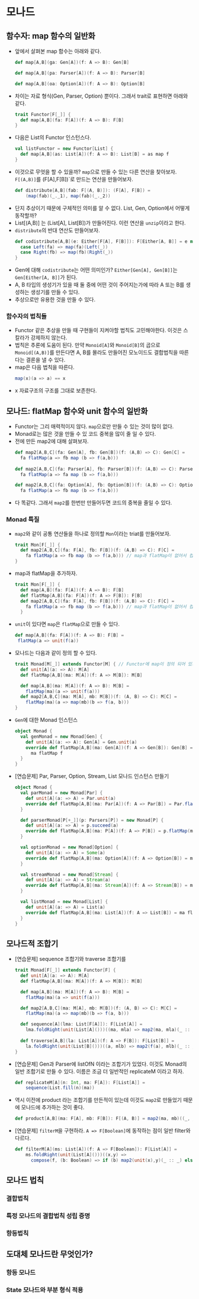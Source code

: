 # 모나드

## 함수자: map 함수의 일반화

- 앞에서 살펴본 map 함수는 아래와 같다.
  ```scala
  def map[A,B](ga: Gen[A])(f: A => B): Gen[B]
  
  def map[A,B](pa: Parser[A])(f: A => B): Parser[B]
  
  def map[A,B](oa: Option[A])(f: A => B): Option[B]
  ```
- 차이는 자료 형식(Gen, Parser, Option) 뿐이다. 그래서 trait로 표현하면 아래와 같다.
  ```scala
  trait Functor[F[_]] {
    def map[A,B](fa: F[A])(f: A => B): F[B]
  }
  ```
- 다음은 List의 Functor 인스턴스다.
  ```scala
  val listFunctor = new Functor[List] {
    def map[A,B](as: List[A])(f: A => B): List[B] = as map f
  }
  ```
- 이것으로 무엇을 할 수 있을까? `map`으로 만들 수 있는 다른 연산을 찾아보자. `F[(A,B)]`를 (F[A],F[B])`로
  만드는 연산을 만들어보자.
  ```scala
  def distribute[A,B](fab: F[(A, B)]): (F[A], F[B]) =
      (map(fab)(_._1), map(fab)(_._2))
  ```
- 단지 추상이기 때문에 구체적인 의미를 알 수 없다. List, Gen, Option에서 어떻게 동작할까?
- List[(A,B)] 는 (List[A], List[B])가 만들어진다. 이런 연산을 `unzip`이라고 한다. 
- `distribute`의 반대 연산도 만들어보자.
  ```scala
  def codistribute[A,B](e: Either[F[A], F[B]]): F[Either[A, B]] = e match {
    case Left(fa) => map(fa)(Left(_))
    case Right(fb) => map(fb)(Right(_))
  }
  ```
- Gen에 대해 `codistribute`는 어떤 의미인가? `Either[Gen[A], Gen[B]]`는 `Gen[Either[A, B]]`가 된다.
- A, B 타입의 생성기가 있을 때 둘 중에 어떤 것이 주어지는가에 따라 A 또는 B를 생성하는 생성기를 만들 수 있다.
- 추상으로만 유용한 것을 만들 수 있다.

### 함수자의 법칙들

- Functor 같은 추상을 만들 때 구현들이 지켜야할 법칙도 고민해야한다. 이것은 스칼라가 강제하지 않는다.
- 법칙은 추론에 도움이 된다. 만약 `Monoid[A]`와 `Monoid[B]`의 곱으로 `Monoid[(A,B)]`를 만든다면 A, B를 몰라도 
  만들어진 모노이드도 결합법칙을 따른다는 결론을 낼 수 있다.
- map은 다음 법칙을 따른다.
  ```scala
  map(x)(a => a) == x
  ```   
- x 자료구조의 구조를 그대로 보존한다. 

## 모나드: flatMap 함수와 unit 함수의 일반화

- Functor는 그리 매력적이지 않다. `map`으로만 만들 수 있는 것이 많이 없다.
- Monad로는 많은 것을 만들 수 있 코드 중복을 많이 줄 일 수 있다.
- 전에 만든 map2에 대해 살펴보자.
  ```scala
  def map2[A,B,C](fa: Gen[A], fb: Gen[B])(f: (A,B) => C): Gen[C] = 
    fa flatMap(a => fb map (b => f(a,b)))
    
  def map2[A,B,C](fa: Parser[A], fb: Parser[B])(f: (A,B) => C): Parser[C] = 
    fa flatMap(a => fa map (b => f(a,b)))
  
  def map2[A,B,C](fa: Option[A], fb: Option[B])(f: (A,B) => C): Option[C] =
    fa flatMap(a => fb map (b => f(a,b)))
  ```
- 다 똑같다. 그래서 `map2`를 한번만 만들어두면 코드의 중복을 줄일 수 있다. 
  
 ### Monad 특질
 
- `map2`와 같이 공통 연산들을 하나로 정의할 `Mon`이라는 triat를 만들어보자.
  ```scala
  trait Mon[F[_]] {
    def map2[A,B,C](fa: F[A], fb: F[B])(f: (A,B) => C): F[C] =
      fa flatMap(a => fb map (b => f(a,b))) // map과 flatMap이 없어서 컴파일 되지 않는다.
  }
  ```
- map과 flatMap을 추가하자.
  ```scala
  trait Mon[F[_]] {
    def map[A,B](fa: F[A])(f: A => B): F[B]
    def flatMap[A,B](fa: F[A])(f: A => F[B]): F[B]
    def map2[A,B,C](fa: F[A], fb: F[B])(f: (A,B) => C): F[C] =
      fa flatMap(a => fb map (b => f(a,b))) // map과 flatMap이 없어서 컴파일 되지 않는다.
    }
  ```
 - `unit`이 있다면 `map`은 `flatMap`으로 만들 수 있다.
   ```scala
   def map[A,B](fa: F[A])(f: A => B): F[B] =
    flatMap(a => unit(f(a))
   ```
- 모나드는 다음과 같이 정의 할 수 있다.
  ```scala
  trait Monad[M[_]] extends Functor[M] { // Functor에 map이 정의 되어 있기 때문에 구현 가능
    def unit[A](a: => A): M[A]
    def flatMap[A,B](ma: M[A])(f: A => M[B]): M[B]
  
    def map[A,B](ma: M[A])(f: A => B): M[B] =
      flatMap(ma)(a => unit(f(a)))
    def map2[A,B,C](ma: M[A], mb: M[B])(f: (A, B) => C): M[C] =
      flatMap(ma)(a => map(mb)(b => f(a, b)))
  }  
  ```
- `Gen`에 대한 Monad 인스턴스
  ```scala
  object Monad {
    val genMonad = new Monad[Gen] {
      def unit[A](a: => A): Gen[A] = Gen.unit(a)
      override def flatMap[A,B](ma: Gen[A])(f: A => Gen[B]): Gen[B] =
        ma flatMap f
    }
  }
  ```
- [연습문제] Par, Parser, Option, Stream, List 모나드 인스턴스 만들기
  ```scala
  object Monad {
    val parMonad = new Monad[Par] {
      def unit[A](a: => A) = Par.unit(a)
      override def flatMap[A,B](ma: Par[A])(f: A => Par[B]) = Par.flatMap(ma)(f)
    }
  
    def parserMonad[P[+_]](p: Parsers[P]) = new Monad[P] {
      def unit[A](a: => A) = p.succeed(a)
      override def flatMap[A,B](ma: P[A])(f: A => P[B]) = p.flatMap(ma)(f)
    }
  
    val optionMonad = new Monad[Option] {
      def unit[A](a: => A) = Some(a)
      override def flatMap[A,B](ma: Option[A])(f: A => Option[B]) = ma flatMap f
    }
  
    val streamMonad = new Monad[Stream] {
      def unit[A](a: => A) = Stream(a)
      override def flatMap[A,B](ma: Stream[A])(f: A => Stream[B]) = ma flatMap f
    }
  
    val listMonad = new Monad[List] {
      def unit[A](a: => A) = List(a)
      override def flatMap[A,B](ma: List[A])(f: A => List[B]) = ma flatMap f
    }
  }
  ```
  
## 모나드적 조합기

- [연습문제] sequence 조합기와 traverse 조합기를 
  ```scala
  trait Monad[F[_]] extends Functor[F] {
    def unit[A](a: => A): M[A]
    def flatMap[A,B](ma: M[A])(f: A => M[B]): M[B]
  
    def map[A,B](ma: M[A])(f: A => B): M[B] =
      flatMap(ma)(a => unit(f(a)))
  
    def map2[A,B,C](ma: M[A], mb: M[B])(f: (A, B) => C): M[C] =
      flatMap(ma)(a => map(mb)(b => f(a, b)))
  
    def sequence[A](lma: List[F[A]]): F[List[A]] =
      lma.foldRight(unit(List[A]()))((ma, mla) => map2(ma, mla)(_ :: _))
    
    def traverse[A,B](la: List[A])(f: A => F[B]): F[List[B]] =
      la.foldRight(unit(List[B]()))((a, mlb) => map2(f(a), mlb)(_ :: _))
  }
  ```

- [연습문제] Gen과 Parser에 listOfN 이라는 조합기가 있었다. 이것도 Monad의 일반 조합기로 만들 수 있다. 이름은 조금 더 
  일반적인 replicateM 이라고 하자.
  ```scala
  def replicateM[A](n: Int, ma: F[A]): F[List[A]] =
      sequence(List.fill(n)(ma))
  ```
  
- 역시 이전에 product 라는 조합기를 만든적이 있는데 이것도 `map2`로 만들었기 때문에 모나드에 추가하는 것이 좋다.
  ```scala
  def product[A,B](ma: F[A], mb: F[B]): F[(A, B)] = map2(ma, mb)((_, _))
  ```

- [연습문제] `filterM`을 구현하라. `A => F[Boolean]`에 동작하는 점이 일반 filter와 다르다.
  ```scala
  def filterM[A](ms: List[A])(f: A => F[Boolean]): F[List[A]] =
      ms.foldRight(unit(List[A]()))((x,y) =>
        compose(f, (b: Boolean) => if (b) map2(unit(x),y)(_ :: _) else y)(x))
  ```
  
## 모나드 법칙

### 결합법칙

### 특정 모나드의 결합법칙 성립 증명

### 항등법칙

## 도대체 모나드란 무엇인가?


### 항등 모나드

### State 모나드와 부분 형식 적용

